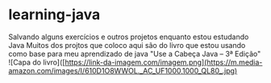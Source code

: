# learning-java
Salvando alguns exercícios e outros projetos enquanto estou estudando Java
Muitos dos projtos que coloco aqui são do livro que estou usando como base para meu aprendizado de java "Use a Cabeça Java – 3ª Edição"
![Capa do livro]([https://link-da-imagem.com/imagem.png](https://m.media-amazon.com/images/I/610D1O8WWOL._AC_UF1000,1000_QL80_.jpg)
